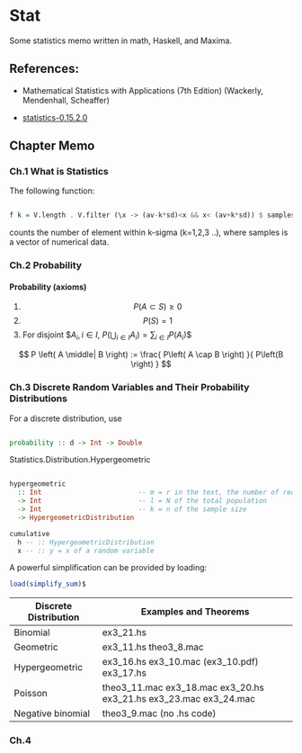 # Stat
Some statistics memo written in math, Haskell, and Maxima.

## References:
* Mathematical Statistics with Applications (7th Edition)
  (Wackerly, Mendenhall, Scheaffer)

* [statistics-0.15.2.0](https://hackage.haskell.org/package/statistics-0.15.2.0)

## Chapter Memo

### Ch.1 What is Statistics

The following function:

```haskell

f k = V.length . V.filter (\x -> (av-k*sd)<x && x< (av+k*sd)) $ samples

```
counts the number of element within k-sigma (k=1,2,3 ..), where samples is a vector of numerical data.

### Ch.2 Probability

#### Probability (axioms)
1. $$ P\left( A \subset S \right) \geq 0 $$
1. $$ P\left( S \right) = 1 $$
1. For disjoint $$A_i, i \in I$, $P \left( \bigcup_{i \in I} A_i \right) = \sum_{i \in I} P\left( A_i \right)$$

$$
P \left( A \middle| B \right) := \frac{ P\left( A \cap B \right) }{ P\left(B \right) }
$$

### Ch.3 Discrete Random Variables and Their Probability Distributions
For a discrete distribution, use 

```haskell

probability :: d -> Int -> Double

```


Statistics.Distribution.Hypergeometric

```haskell

hypergeometric 
  :: Int                        -- m = r in the text, the number of red 
  -> Int                        -- l = N of the total population
  -> Int                        -- k = n of the sample size
  -> HypergeometricDistribution

cumulative 
  h -- :: HypergeometricDistribution
  x -- :: y = x of a random variable

```

A powerful simplification can be provided by loading:

```maxima
load(simplify_sum)$
```

Discrete Distribution | Examples and Theorems 
----------------------|----------------------
Binomial              | ex3_21.hs
Geometric             | ex3_11.hs theo3_8.mac
Hypergeometric        | ex3_16.hs ex3_10.mac (ex3_10.pdf) ex3_17.hs
Poisson               | theo3_11.mac ex3_18.mac ex3_20.hs ex3_21.hs ex3_23.mac ex3_24.mac
Negative binomial     | theo3_9.mac (no .hs code)

### Ch.4


